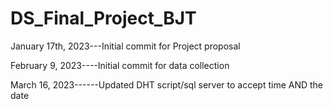 # DS_Final_Project_BJT
 
January 17th,  2023---Initial commit for Project proposal



February 9, 2023----Initial commit for data collection


March 16, 2023------Updated DHT script/sql server to accept time AND the date

